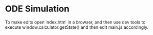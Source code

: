 ODE Simulation
=============

To make edits open index.html in a browser, and then use dev tools to execute window.calculator.getState()
and then edit main.js accordingly.